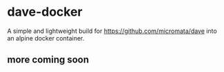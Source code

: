 # dave-docker

A simple and lightweight build for https://github.com/micromata/dave into an alpine docker container.

## more coming soon
